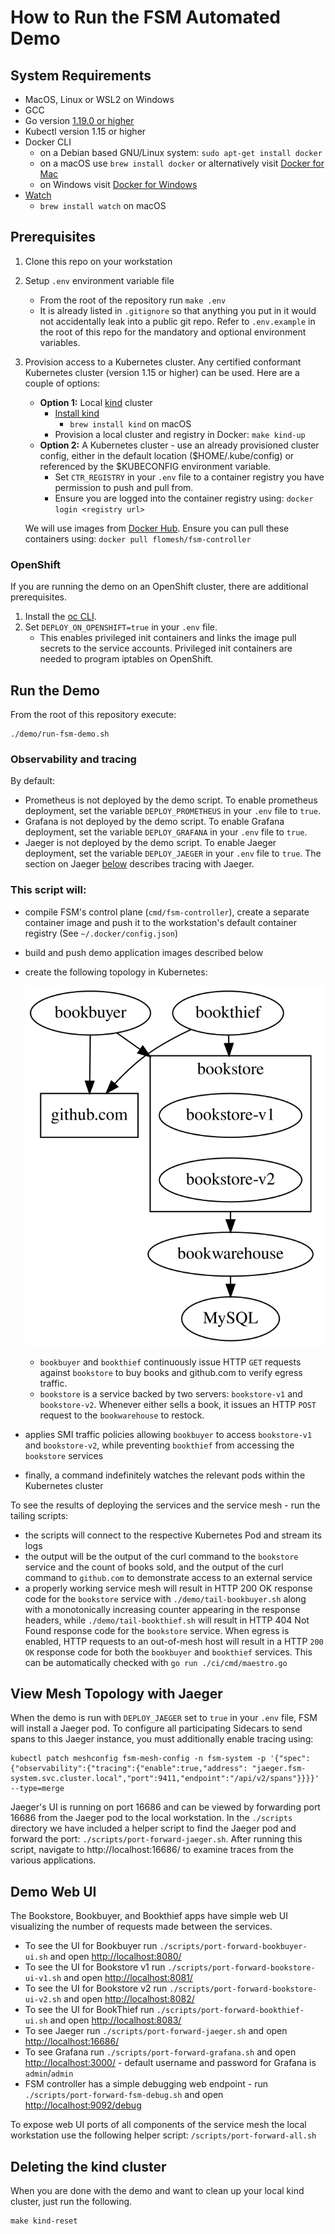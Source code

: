 # How to Run the FSM Automated Demo

## System Requirements
- MacOS, Linux or WSL2 on Windows
- GCC
- Go version [1.19.0 or higher](https://github.com/flomesh-io/fsm/issues/2363)
- Kubectl version 1.15 or higher
- Docker CLI
   - on a Debian based GNU/Linux system: `sudo apt-get install docker`
   - on a macOS use `brew install docker` or alternatively visit [Docker for Mac](https://docs.docker.com/docker-for-mac/install/)
   - on Windows visit [Docker for Windows](https://docs.docker.com/docker-for-windows/install/)
- [Watch](http://www.linfo.org/watch.html)
   - `brew install watch` on macOS

## Prerequisites
1. Clone this repo on your workstation
1. Setup `.env` environment variable file
   - From the root of the repository run `make .env`
   - It is already listed in `.gitignore` so that anything you put in it would not accidentally leak into a public git repo. Refer to `.env.example` in the root of this repo for the mandatory and optional environment variables.
1. Provision access to a Kubernetes cluster. Any certified conformant Kubernetes cluster (version 1.15 or higher) can be used. Here are a couple of options:
	- **Option 1:** Local [kind](https://kind.sigs.k8s.io/) cluster
	    - [Install kind](https://kind.sigs.k8s.io/docs/user/quick-start/#installation)
	       - `brew install kind` on macOS
	    - Provision a local cluster and registry in Docker: `make kind-up`
	- **Option 2:** A Kubernetes cluster - use an already provisioned cluster config, either in the default location ($HOME/.kube/config) or referenced by the $KUBECONFIG environment variable.
      - Set `CTR_REGISTRY` in your `.env` file to a container registry you have permission to push and pull from.
      - Ensure you are logged into the container registry using: `docker login <registry url>`

    We will use images from [Docker Hub](https://hub.docker.com/r/flomesh/fsm-controller). Ensure you can pull these containers using: `docker pull flomesh/fsm-controller`

### OpenShift
If you are running the demo on an OpenShift cluster, there are additional prerequisites.

1. Install the [oc CLI](https://docs.openshift.com/container-platform/4.7/cli_reference/openshift_cli/getting-started-cli.html).
1. Set `DEPLOY_ON_OPENSHIFT=true` in your `.env` file.
    - This enables privileged init containers and links the image pull secrets to the service accounts. Privileged init containers are needed to program iptables on OpenShift.

## Run the Demo
From the root of this repository execute:
```shell
./demo/run-fsm-demo.sh
```

### Observability and tracing
By default:
-  Prometheus is not deployed by the demo script. To enable prometheus deployment, set the variable `DEPLOY_PROMETHEUS` in your `.env` file to `true`.
- Grafana is not deployed by the demo script. To enable Grafana deployment, set the variable `DEPLOY_GRAFANA` in your `.env` file to `true`.
- Jaeger is not deployed by the demo script. To enable Jaeger deployment, set the variable `DEPLOY_JAEGER` in your `.env` file to `true`. The section on Jaeger [below](#view-mesh-topology-with-jaeger) describes tracing with Jaeger.

### This script will:
  - compile FSM's control plane (`cmd/fsm-controller`), create a separate container image and push it to the workstation's default container registry (See `~/.docker/config.json`)
  - build and push demo application images described below
  - create the following topology in Kubernetes:

	![Graph](graph.svg)

	- `bookbuyer` and `bookthief` continuously issue HTTP `GET` requests against `bookstore` to buy books and github.com to verify egress traffic.
	- `bookstore` is a service backed by two servers: `bookstore-v1` and `bookstore-v2`. Whenever either sells a book, it issues an HTTP `POST` request to the `bookwarehouse` to restock.

  - applies SMI traffic policies allowing `bookbuyer` to access `bookstore-v1` and `bookstore-v2`, while preventing `bookthief` from accessing the `bookstore` services
  - finally, a command indefinitely watches the relevant pods within the Kubernetes cluster


To see the results of deploying the services and the service mesh - run the tailing scripts:
  - the scripts will connect to the respective Kubernetes Pod and stream its logs
  - the output will be the output of the curl command to the `bookstore` service and the count of books sold, and the output of the curl command to `github.com` to demonstrate access to an external service
  - a properly working service mesh will result in HTTP 200 OK response code for the `bookstore` service with `./demo/tail-bookbuyer.sh` along with a monotonically increasing counter appearing in the response headers, while `./demo/tail-bookthief.sh` will result in HTTP 404 Not Found response code for the `bookstore` service. When egress is enabled, HTTP requests to an out-of-mesh host will result in a HTTP `200 OK` response code for both the `bookbuyer` and `bookthief` services.
  This can be automatically checked with `go run ./ci/cmd/maestro.go`

## View Mesh Topology with Jaeger
When the demo is run with `DEPLOY_JAEGER` set to `true` in your `.env` file, FSM will install a Jaeger pod. To configure all participating Sidecars to send spans to this Jaeger instance, you must additionally enable tracing using:
```console
kubectl patch meshconfig fsm-mesh-config -n fsm-system -p '{"spec":{"observability":{"tracing":{"enable":true,"address": "jaeger.fsm-system.svc.cluster.local","port":9411,"endpoint":"/api/v2/spans"}}}}'  --type=merge
```
Jaeger's UI is running on port 16686 and can be viewed by forwarding port 16686 from the Jaeger pod to the local workstation. In the `./scripts` directory we have included a helper script to find the Jaeger pod and forward the port: `./scripts/port-forward-jaeger.sh`. After running this script, navigate to http://localhost:16686/ to examine traces from the various applications.

## Demo Web UI
The Bookstore, Bookbuyer, and Bookthief apps have simple web UI visualizing the number of requests made between the services.

  - To see the UI for Bookbuyer run `./scripts/port-forward-bookbuyer-ui.sh` and open [http://localhost:8080/](http://localhost:8080/)
  - To see the UI for Bookstore v1 run `./scripts/port-forward-bookstore-ui-v1.sh` and open [http://localhost:8081/](http://localhost:8081/)
  - To see the UI for Bookstore v2 run `./scripts/port-forward-bookstore-ui-v2.sh` and open [http://localhost:8082/](http://localhost:8082/)
  - To see the UI for BookThief run `./scripts/port-forward-bookthief-ui.sh` and open [http://localhost:8083/](http://localhost:8083/)
  - To see Jaeger run `./scripts/port-forward-jaeger.sh` and open [http://localhost:16686/](http://localhost:16686/)
  - To see Grafana run `./scripts/port-forward-grafana.sh` and open [http://localhost:3000/](http://localhost:3000/) - default username and password for Grafana is `admin`/`admin`
  - FSM controller has a simple debugging web endpoint - run `./scripts/port-forward-fsm-debug.sh` and open [http://localhost:9092/debug](http://localhost:9092/debug)

To expose web UI ports of all components of the service mesh the local workstation use the following helper script: `/scripts/port-forward-all.sh`


## Deleting the kind cluster
When you are done with the demo and want to clean up your local kind cluster, just run the following.
```shell
make kind-reset
```
